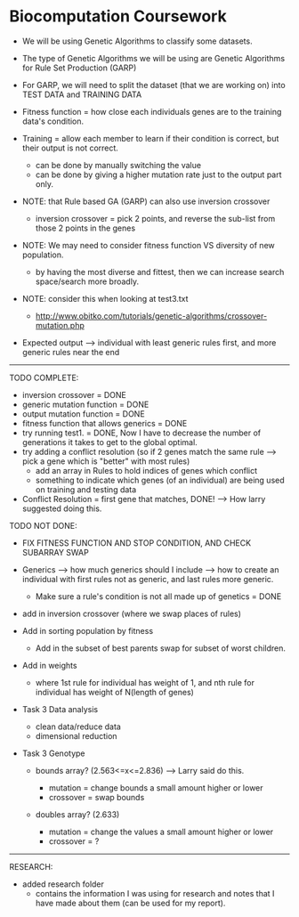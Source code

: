 # Biocomputation Coursework

- We will be using Genetic Algorithms to classify some datasets.

- The type of Genetic Algorithms we will be using are Genetic Algorithms for Rule Set Production (GARP)

- For GARP, we will need to split the dataset (that we are working on) into TEST DATA and TRAINING DATA

- Fitness function = how close each individuals genes are to the training data's condition.

- Training = allow each member to learn if their condition is correct, but their output is not correct.
  - can be done by manually switching the value
  - can be done by giving a higher mutation rate just to the output part only.

- NOTE: that Rule based GA (GARP) can also use inversion crossover
  - inversion crossover = pick 2 points, and reverse the sub-list from those 2 points in the genes

- NOTE: We may need to consider fitness function VS diversity of new population.
  - by having the most diverse and fittest, then we can increase search space/search more broadly.

- NOTE: consider this when looking at test3.txt
  - http://www.obitko.com/tutorials/genetic-algorithms/crossover-mutation.php

- Expected output --> individual with least generic rules first, and more generic rules near the end

------------------------------------------
TODO COMPLETE:
- inversion crossover = DONE
- generic mutation function = DONE
- output mutation function = DONE
- fitness function that allows generics = DONE
- try running test1. = DONE, Now I have to decrease the number of generations it takes to get to the global optimal.
- try adding a conflict resolution (so if 2 genes match the same rule --> pick a gene which is "better" with most rules)
  - add an array in Rules to hold indices of genes which conflict
  - something to indicate which genes (of an individual) are being used on training and testing data
- Conflict Resolution = first gene that matches, DONE! --> How larry suggested doing this.

TODO NOT DONE:

- FIX FITNESS FUNCTION AND STOP CONDITION, AND CHECK SUBARRAY SWAP

- Generics --> how much generics should I include --> how to create an individual with first rules not as generic, and last rules more generic.
  - Make sure a rule's condition is not all made up of genetics = DONE

- add in inversion crossover (where we swap places of rules)

- Add in sorting population by fitness
  - Add in the subset of best parents swap for subset of worst children.

- Add in weights
  - where 1st rule for individual has weight of 1, and nth rule for individual has weight of N(length of genes)

- Task 3 Data analysis
  - clean data/reduce data
  - dimensional reduction

- Task 3 Genotype
  - bounds array? (2.563<=x<=2.836) --> Larry said do this.
    - mutation = change bounds a small amount higher or lower
    - crossover = swap bounds

  - doubles array? (2.633)
    - mutation = change the values a small amount higher or lower
    - crossover = ?
------------------------------------------
RESEARCH:
- added research folder
  - contains the information I was using for research and notes that I have made about them (can be used for my report).
